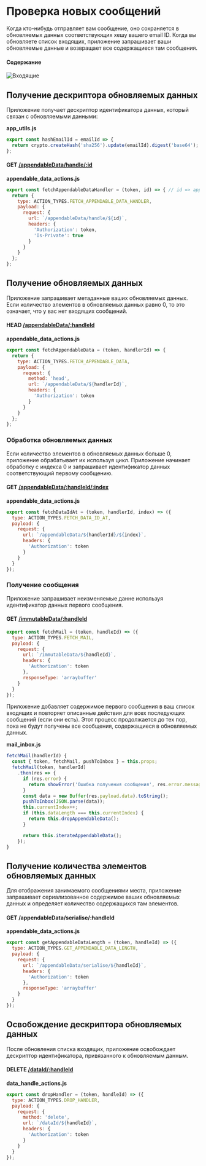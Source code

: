 # Проверка новых сообщений

Когда кто-нибудь отправляет вам сообщение, оно сохраняется в обновляемых данных соответствующих хешу вашего email ID. Когда вы обновляете список входящих, приложение запрашивает ваши обновляемые данные и возвращает все содержащиеся там сообщения.

#### Содержание

<!-- toc -->

![Входящие](/assets/inbox-page.png)

## Получение дескриптора обновляемых данных

Приложение получает дескриптор идентификатора данных, который связан с обновляемыми данными:

**app_utils.js**

```js
export const hashEmailId = emailId => {
  return crypto.createHash('sha256').update(emailId).digest('base64');
};
```

#### GET [/appendableData/handle/:id](https://github.com/maidsafe/rfcs/blob/master/text/0042-launcher-api-v0.6/api/appendable_data.md#get-data-identifier-handle)

**appendable_data_actions.js**

```js
export const fetchAppendableDataHandler = (token, id) => { // id => appendable data id
  return {
    type: ACTION_TYPES.FETCH_APPENDABLE_DATA_HANDLER,
    payload: {
      request: {
        url: `/appendableData/handle/${id}`,
        headers: {
          'Authorization': token,
          'Is-Private': true
        }
      }
    }
  };
};
```

## Получение обновляемых данных

Приложение запрашивает метаданные ваших обновляемых данных. Если количество элементов в обновляемых данных равно 0, то это означает, что у вас нет входящих сообщений.

#### HEAD [/appendableData/:handleId](https://github.com/maidsafe/rfcs/blob/master/text/0042-launcher-api-v0.6/api/appendable_data.md#read-appendable-data)

**appendable_data_actions.js**

```js
export const fetchAppendableData = (token, handlerId) => {
  return {
    type: ACTION_TYPES.FETCH_APPENDABLE_DATA,
    payload: {
      request: {
        method: 'head',
        url: `/appendableData/${handlerId}`,
        headers: {
          'Authorization': token
        }
      }
    }
  };
};
```

### Обработка обновляемых данных

Если количество элементов в обновляемых данных больше 0, приложение обрабатывает их используя цикл. Приложение начинает обработку с индекса 0 и запрашивает идентификатор данных соответствующий первому сообщению.

#### GET [/appendableData/:handleId/:index](https://github.com/maidsafe/rfcs/blob/master/text/0042-launcher-api-v0.6/api/appendable_data.md#read-appendable-data)

**appendable_data_actions.js**

```js
export const fetchDataIdAt = (token, handlerId, index) => ({
  type: ACTION_TYPES.FETCH_DATA_ID_AT,
  payload: {
    request: {
      url: `/appendableData/${handlerId}/${index}`,
      headers: {
        'Authorization': token
      }
    }
  }
});
```

### Получение сообщения

Приложение запрашивает неизменяемые данне используя идентификатор данных первого сообщения.

#### GET [/immutableData/:handleId](https://github.com/maidsafe/rfcs/blob/master/text/0042-launcher-api-v0.6/api/immutable_data.md#read-using-self-encryptor)

```js
export const fetchMail = (token, handleId) => ({
  type: ACTION_TYPES.FETCH_MAIL,
  payload: {
    request: {
      url: `/immutableData/${handleId}`,
      headers: {
        'Authorization': token
      },
      responseType: 'arraybuffer'
    }
  }
});
```

Приложение добавляет содержимое первого сообщения в ваш список входящих и повторяет описанные действия для всех последующих сообщений (если они есть). Этот процесс продолжается до тех пор, пока не будут получены все сообщения, содержащиеся в обновляемых данных.

**mail_inbox.js**

```js
fetchMail(handlerId) {
  const { token, fetchMail, pushToInbox } = this.props;
  fetchMail(token, handlerId)
    .then(res => {
      if (res.error) {
        return showError('Ошибка получения сообщения', res.error.message);
      }
      const data = new Buffer(res.payload.data).toString();
      pushToInbox(JSON.parse(data));
      this.currentIndex++;
      if (this.dataLength === this.currentIndex) {
        return this.dropAppendableData();
      }

      return this.iterateAppendableData();
    });
}
```

## Получение количества элементов обновляемых данных

Для отображения занимаемого сообщениями места, приложение запрашивает сериализованное содержимое ваших обновляемых данных и определяет количество содержащихся там элементов.

#### GET /appendableData/serialise/:handleId

**appendable_data_actions.js**

```js
export const getAppendableDataLength = (token, handleId) => ({
  type: ACTION_TYPES.GET_APPENDABLE_DATA_LENGTH,
  payload: {
    request: {
      url: `/appendableData/serialise/${handleId}`,
      headers: {
        'Authorization': token
      },
      responseType: 'arraybuffer'
    }
  }
});
```

## Освобождение дескриптора обновляемых данных

После обновления списка входящих, приложение освобождает дескриптор идентификатора, привязанного к обновляемым данным.

#### DELETE [/dataId/:handleId](https://github.com/maidsafe/rfcs/blob/master/text/0042-launcher-api-v0.6/api/appendable_data.md#drop-handle)

**data_handle_actions.js**

```js
export const dropHandler = (token, handleId) => ({
  type: ACTION_TYPES.DROP_HANDLER,
  payload: {
    request: {
      method: 'delete',
      url: `/dataId/${handleId}`,
      headers: {
        'Authorization': token
      }
    }
  }
});
```
